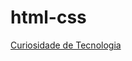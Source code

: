 # html-css
 

<a href=https://igoorgoncalvees.github.io/html-css/desafios/desaf010/atividade%20b/android> Curiosidade de Tecnologia